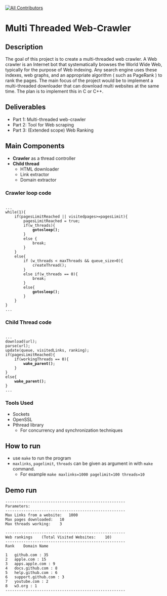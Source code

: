 <!-- ALL-CONTRIBUTORS-BADGE:START - Do not remove or modify this section -->
[![All Contributors](https://img.shields.io/badge/all_contributors-4-orange.svg?style=flat-square)](#contributors-)
<!-- ALL-CONTRIBUTORS-BADGE:END -->

# Multi Threaded Web-Crawler

## Description
The goal of this project is to create a multi-threaded web crawler. A Web crawler is an Internet bot that systematically browses the World Wide Web, typically for the purpose of Web indexing. Any search engine uses these indexes, web graphs, and an appropriate algorithm ( such as PageRank ) to rank the pages. The main focus of the project would be to implement a multi-threaded downloader that can download multi websites at the same time. The plan is to implement this in C or C++.

## Deliverables
 - Part 1: Multi-threaded web-crawler
 - Part 2: Tool for Web scraping
 - Part 3: (Extended scope) Web Ranking

## Main Components
 - **Crawler** as a thread controller
 - **Child thread**
    - HTML downloader
    - Link extractor
    - Domain extractor

### Crawler loop code
<pre>
<code>
...
while(1){
    if(pagesLimitReached || visitedpages>=pagesLimit){
        pagesLimitReached = true;
        if(w_threads){
            <b>gotosleep()</b>;
        }
        else {
            break;
        }
    }
    else{
        if (w_threads < maxThreads && queue_size>0){
            createThread();
        }
        else if(w_threads == 0){
            break;
        }
        else{
            <b>gotosleep()</b>;
        }
    }
}
...
</pre></code>

### Child Thread code
<pre>
<code>
...
download(url);
parse(url);
update(queue, visitedLinks, ranking);
if(pagesLimitReached){
    if(workingThreads == 0){
        <b>wake_parent()</b>;
    }
}
else{
    <b>wake_parent()</b>;
}
...
</pre></code>


### Tools Used
 - Sockets
 - OpenSSL
 - Pthread library
    - For concurrency and synchronization techniques

## How to run
 - use `make` to run the program
 - `maxlinks`, `pagelimit`, `threads` can be given as argument in with `make` command.
    - For example `make maxlinks=1000 pagelimit=100 threads=10`
## Demo run
<pre><code>-----------------------------------------------------
Parameters:
-----------------------------------------------------
Max Links from a website:	1000
Max pages downloaded:	10
Max threads working:	3

-----------------------------------------------------
Web rankings	(Total Visited Websites:	10)
-----------------------------------------------------
Rank	Domain Name

1	github.com : 35
2	apple.com : 15
3	apps.apple.com : 9
4	docs.github.com : 8
5	help.github.com : 6
6	support.github.com : 3
7	youtube.com : 2
8	w3.org : 1
-----------------------------------------------------</pre></code>